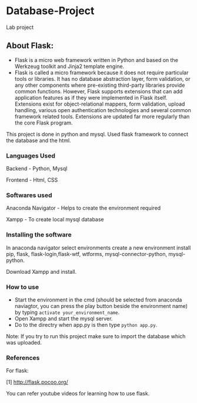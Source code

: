 # Database-Project
Lab project

## About Flask:
* Flask is a micro web framework written in Python and based on the Werkzeug toolkit and Jinja2 template engine.
* Flask is called a micro framework because it does not require particular tools or libraries. It has no database abstraction layer, form validation, or any other components where pre-existing third-party libraries provide common functions. However, Flask supports extensions that can add application features as if they were implemented in Flask itself. Extensions exist for object-relational mappers, form validation, upload handling, various open authentication technologies and several common framework related tools. Extensions are updated far more regularly than the core Flask program.


This project is done in python and mysql. Used flask framework to connect the database and the html.

### Languages Used
Backend - Python, Mysql

Frontend - Html, CSS

### Softwares used
Anaconda Navigator - Helps to create the environment required

Xampp - To create local mysql database

### Installing the software
In anaconda navigator select environments create a new environment install pip, flask, flask-login,flask-wtf, wtforms, mysql-connector-python, mysql-python.

Download Xampp and install.


### How to use
- Start the environment in the cmd (should be selected from anaconda naviagtor, you can press the play button beside the environment name)
by typing `activate your_environment_name`.
- Open Xampp and start the mysql server.
- Do to the directry when app.py is then type `python app.py`.

Note: If you try to run this project make sure to import the database which was uploaded.

### References
For flask:

[1] http://flask.pocoo.org/

You can refer youtube videos for learning how to use flask.
